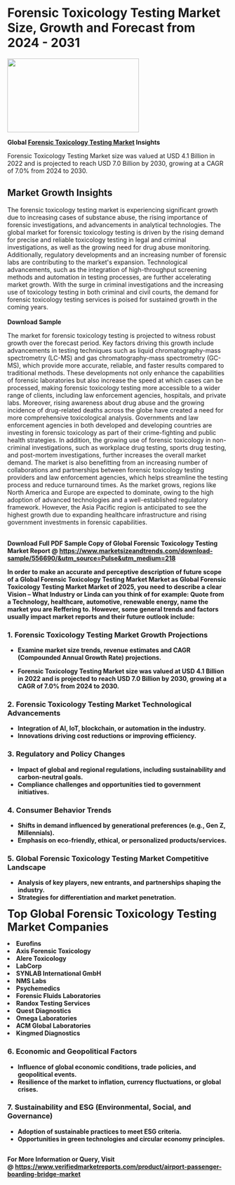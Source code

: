 <H1>Forensic Toxicology Testing Market Size, Growth and Forecast from 2024 - 2031</H1><img class="aligncenter size-medium wp-image-584254" src="https://thirdeyenews.in/wp-content/uploads/2024/09/Global-Market-Research-300x168.jpeg" alt="" width="300" height="168" /><p><strong>Global&nbsp;<a href="https://www.marketsizeandtrends.com/download-sample/556690/&amp;utm_source=Pulse&amp;utm_medium=218">Forensic Toxicology Testing Market</a> Insights</strong></p><p>Forensic Toxicology Testing Market size was valued at USD 4.1 Billion in 2022 and is projected to reach USD 7.0 Billion by 2030, growing at a CAGR of 7.0% from 2024 to 2030.</p><p><h2>Market Growth Insights</h2> <p>The forensic toxicology testing market is experiencing significant growth due to increasing cases of substance abuse, the rising importance of forensic investigations, and advancements in analytical technologies. The global market for forensic toxicology testing is driven by the rising demand for precise and reliable toxicology testing in legal and criminal investigations, as well as the growing need for drug abuse monitoring. Additionally, regulatory developments and an increasing number of forensic labs are contributing to the market's expansion. Technological advancements, such as the integration of high-throughput screening methods and automation in testing processes, are further accelerating market growth. With the surge in criminal investigations and the increasing use of toxicology testing in both criminal and civil courts, the demand for forensic toxicology testing services is poised for sustained growth in the coming years. <br><br> <strong>Download Sample</strong> </p> <p>The market for forensic toxicology testing is projected to witness robust growth over the forecast period. Key factors driving this growth include advancements in testing techniques such as liquid chromatography-mass spectrometry (LC-MS) and gas chromatography-mass spectrometry (GC-MS), which provide more accurate, reliable, and faster results compared to traditional methods. These developments not only enhance the capabilities of forensic laboratories but also increase the speed at which cases can be processed, making forensic toxicology testing more accessible to a wider range of clients, including law enforcement agencies, hospitals, and private labs. Moreover, rising awareness about drug abuse and the growing incidence of drug-related deaths across the globe have created a need for more comprehensive toxicological analysis. Governments and law enforcement agencies in both developed and developing countries are investing in forensic toxicology as part of their crime-fighting and public health strategies. In addition, the growing use of forensic toxicology in non-criminal investigations, such as workplace drug testing, sports drug testing, and post-mortem investigations, further increases the overall market demand. The market is also benefitting from an increasing number of collaborations and partnerships between forensic toxicology testing providers and law enforcement agencies, which helps streamline the testing process and reduce turnaround times. As the market grows, regions like North America and Europe are expected to dominate, owing to the high adoption of advanced technologies and a well-established regulatory framework. However, the Asia Pacific region is anticipated to see the highest growth due to expanding healthcare infrastructure and rising government investments in forensic capabilities. <br><br> <strong></p><p><span class=""><strong>Download Full PDF Sample Copy of Global Forensic Toxicology Testing Market Report</strong> @ <a href="https://www.marketsizeandtrends.com/download-sample/556690/&amp;utm_source=Pulse&amp;utm_medium=218" target="_blank">https://www.marketsizeandtrends.com/download-sample/556690/&amp;utm_source=Pulse&amp;utm_medium=218</a></span></p><p>In order to make an accurate and perceptive description of future scope of a Global&nbsp;Forensic Toxicology Testing Market Market as Global&nbsp;Forensic Toxicology Testing Market Market of 2025, you need to describe a clear Vision &ndash; What Industry or Linda can you think of for example: Quote from a Technology, healthcare, automotive, renewable energy, name the market you are Reffering to. However, some general trends and factors usually impact market reports and their future outlook include:</p><h3>1.&nbsp;<strong>Forensic Toxicology Testing Market Growth Projections</strong></h3><ul><li>Examine market size trends, revenue estimates and CAGR (Compounded Annual Growth Rate) projections.</li><li><p>Forensic Toxicology Testing Market size was valued at USD 4.1 Billion in 2022 and is projected to reach USD 7.0 Billion by 2030, growing at a CAGR of 7.0% from 2024 to 2030.</p></li></ul><h3>2.&nbsp;<strong>Forensic Toxicology Testing Market Technological Advancements</strong></h3><ul><li>Integration of AI, IoT, blockchain, or automation in the industry.</li><li>Innovations driving cost reductions or improving efficiency.</li></ul><h3>3.&nbsp;<strong>Regulatory and Policy Changes</strong></h3><ul><li>Impact of global and regional regulations, including sustainability and carbon-neutral goals.</li><li>Compliance challenges and opportunities tied to government initiatives.</li></ul><h3>4.&nbsp;<strong>Consumer Behavior Trends</strong></h3><ul><li>Shifts in demand influenced by generational preferences (e.g., Gen Z, Millennials).</li><li>Emphasis on eco-friendly, ethical, or personalized products/services.</li></ul><h3>5.&nbsp;<strong>Global Forensic Toxicology Testing Market Competitive Landscape</strong></h3><ul><li>Analysis of key players, new entrants, and partnerships shaping the industry.</li><li>Strategies for differentiation and market penetration.</li></ul><p data-pm-slice="1 1 []"><span style="color: inherit; font-family: inherit; font-size: 25px;">Top Global Forensic Toxicology Testing Market Companies</span></p><div class="" data-test-id=""><p><li>Eurofins</li><li> Axis Forensic Toxicology</li><li> Alere Toxicology</li><li> LabCorp</li><li> SYNLAB International GmbH</li><li> NMS Labs</li><li> Psychemedics</li><li> Forensic Fluids Laboratories</li><li> Randox Testing Services</li><li> Quest Diagnostics</li><li> Omega Laboratories</li><li> ACM Global Laboratories</li><li> Kingmed Diagnostics</li></p></div><h3>6.&nbsp;<strong>Economic and Geopolitical Factors</strong></h3><ul><li>Influence of global economic conditions, trade policies, and geopolitical events.</li><li>Resilience of the market to inflation, currency fluctuations, or global crises.</li></ul><h3>7.&nbsp;<strong>Sustainability and ESG (Environmental, Social, and Governance)</strong></h3><ul><li>Adoption of sustainable practices to meet ESG criteria.</li><li>Opportunities in green technologies and circular economy principles.</li></ul><h2><strong style="font-size: 14px;">For More Information or Query, Visit @&nbsp;</strong><a style="background-color: #ffffff; font-size: 14px;" href="https://www.marketsizeandtrends.com/report/forensic-toxicology-testing-market/" target="_blank">https://www.verifiedmarketreports.com/product/airport-passenger-boarding-bridge-market</a></h2>
